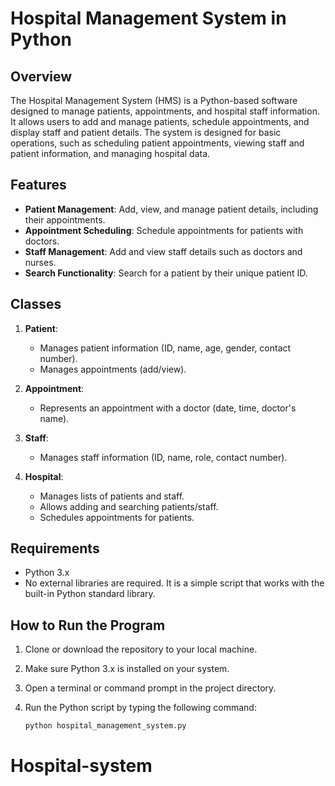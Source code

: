 # Hospital Management System in Python

## Overview

The Hospital Management System (HMS) is a Python-based software designed to manage patients, appointments, and hospital staff information. It allows users to add and manage patients, schedule appointments, and display staff and patient details. The system is designed for basic operations, such as scheduling patient appointments, viewing staff and patient information, and managing hospital data.

## Features

- **Patient Management**: Add, view, and manage patient details, including their appointments.
- **Appointment Scheduling**: Schedule appointments for patients with doctors.
- **Staff Management**: Add and view staff details such as doctors and nurses.
- **Search Functionality**: Search for a patient by their unique patient ID.

## Classes

1. **Patient**:
   - Manages patient information (ID, name, age, gender, contact number).
   - Manages appointments (add/view).
   
2. **Appointment**:
   - Represents an appointment with a doctor (date, time, doctor's name).
   
3. **Staff**:
   - Manages staff information (ID, name, role, contact number).
   
4. **Hospital**:
   - Manages lists of patients and staff.
   - Allows adding and searching patients/staff.
   - Schedules appointments for patients.

## Requirements

- Python 3.x
- No external libraries are required. It is a simple script that works with the built-in Python standard library.

## How to Run the Program

1. Clone or download the repository to your local machine.
2. Make sure Python 3.x is installed on your system.
3. Open a terminal or command prompt in the project directory.
4. Run the Python script by typing the following command:

   ```bash
   python hospital_management_system.py
# Hospital-system
